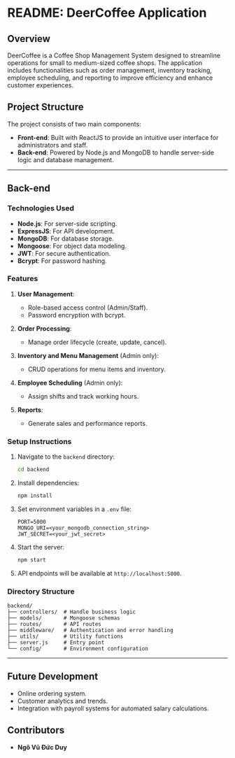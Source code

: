# README: DeerCoffee Application

## Overview
DeerCoffee is a Coffee Shop Management System designed to streamline operations for small to medium-sized coffee shops. The application includes functionalities such as order management, inventory tracking, employee scheduling, and reporting to improve efficiency and enhance customer experiences.

## Project Structure
The project consists of two main components:

- **Front-end**: Built with ReactJS to provide an intuitive user interface for administrators and staff.
- **Back-end**: Powered by Node.js and MongoDB to handle server-side logic and database management.

---

## Back-end

### Technologies Used
- **Node.js**: For server-side scripting.
- **ExpressJS**: For API development.
- **MongoDB**: For database storage.
- **Mongoose**: For object data modeling.
- **JWT**: For secure authentication.
- **Bcrypt**: For password hashing.

### Features
1. **User Management**:
   - Role-based access control (Admin/Staff).
   - Password encryption with bcrypt.

2. **Order Processing**:
   - Manage order lifecycle (create, update, cancel).

3. **Inventory and Menu Management** (Admin only):
   - CRUD operations for menu items and inventory.

4. **Employee Scheduling** (Admin only):
   - Assign shifts and track working hours.

5. **Reports**:
   - Generate sales and performance reports.

### Setup Instructions
1. Navigate to the `backend` directory:
   ```bash
   cd backend
   ```
2. Install dependencies:
   ```bash
   npm install
   ```
3. Set environment variables in a `.env` file:
   ```env
   PORT=5000
   MONGO_URI=<your_mongodb_connection_string>
   JWT_SECRET=<your_jwt_secret>
   ```
4. Start the server:
   ```bash
   npm start
   ```
5. API endpoints will be available at `http://localhost:5000`.

### Directory Structure
```
backend/
├── controllers/  # Handle business logic
├── models/       # Mongoose schemas
├── routes/       # API routes
├── middleware/   # Authentication and error handling
├── utils/        # Utility functions
├── server.js     # Entry point
└── config/       # Environment configuration
```

---

## Future Development
- Online ordering system.
- Customer analytics and trends.
- Integration with payroll systems for automated salary calculations.

## Contributors
- **Ngô Vũ Đức Duy**



